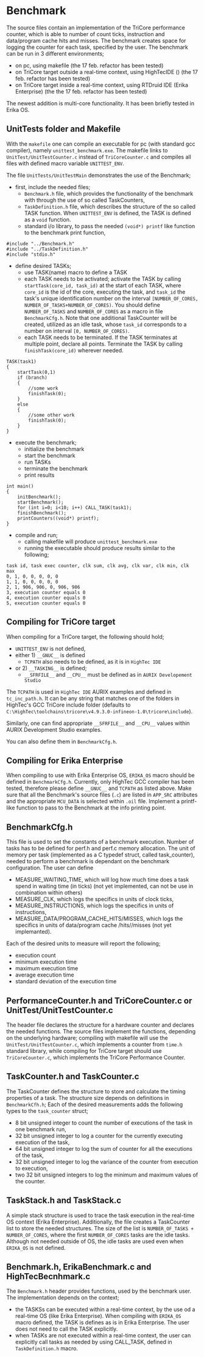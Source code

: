 # Benchmark

The source files contain an implementation of the TriCore performance counter, which is able to number of count ticks, instruction and data/program cache hits and misses. 
The benchmark creates space for logging the counter for each task, specified by the user.
The benchmark can be run in 3 different environments;
* on pc, using makefile (the 17 feb. refactor has been tested)
* on TriCore target outside a real-time context, using HighTecIDE () (the 17 feb. refactor has been tested)
* on TriCore target inside a real-time context, using RTDruid IDE (Erika Enterprise) (the the 17 feb. refactor has been tested)

The newest addition is multi-core functionality. It has been briefly tested in Erika OS.

## UnitTests folder and Makefile

With the `makefile` one can compile an executable for pc (with standard gcc compiler), namely `unittest_benchmark.exe`.
The makefile links to `UnitTest/UnitTestCounter.c` instead of `TriCoreCounter.c` and compiles all files with defined macro variable `UNITTEST_ENV`.

The file `UnitTests/UnitTestMain` demonstrates the use of the Benchmark;

* first, include the needed files;
  *  `Benchmark.h` file, which provides the functionality of the benchmark with through the use of so called TaskCounters,
  * `TaskDefinition.h` file, which describes the structure of the so called TASK function. When `UNITTEST_ENV` is defined, the TASK is defined as a `void` function.
  *  standard i/o library, to pass the needed `(void*) printf` like function to the benchmark print function,

```
#include "../Benchmark.h" 
#include "../TaskDefinition.h"
#include "stdio.h"
```
* define desired TASKs;
    * use TASK(name) macro to define a TASK
    * each TASK needs to be activated; activate the TASK by calling `startTask(core_id, task_id)` at the start of each TASK, where `core_id` is the id of the core, executing the task, and `task_id` the task's unique identification number on the interval `[NUMBER_OF_CORES, NUMBER_OF_TASKS+NUMBER_OF_CORES)`. You should define `NUMBER_OF_TASKS` and `NUMBER_OF_CORES` as a macro in file `BenchmarkCfg.h`. Note that one additional TaskCounter will be created, utilized as an idle task, whose `task_id` corresponds to a number on interval `[0, NUMBER_OF_CORES)`.
    * each TASK needs to be terminated. If the TASK terminates at multiple point, declare all points. Terminate the TASK by calling `finishTask(core_id)` wherever needed.

```
TASK(task1)
{
    startTask(0,1)
    if (branch)
    {
        //some work
        finishTask(0);
    }
    else
    {
        //some other work
        finishTask(0);
    }
}
```
* execute the benchmark;
  * initialize the benchmark
  * start the benchmark
  * run TASKs
  * terminate the benchmark
  * print results

```
int main()
{
    initBenchmark();
    startBenchmark();
    for (int i=0; i<10; i++) CALL_TASK(task1);
    finishBenchmark();
    printCounters((void*) printf);
}
```

* compile and run;
  * calling makefile will produce `unittest_benchmark.exe`
  * running the executable should produce results similar to the following;

```
task id, task exec counter, clk sum, clk avg, clk var, clk min, clk max
0, 1, 0, 0, 0, 0, 0
1, 1, 0, 0, 0, 0, 0
2, 1, 906, 906, 0, 906, 906
3, execution counter equals 0
4, execution counter equals 0
5, execution counter equals 0
```

## Compiling for TriCore target

When compiling for a TriCore target, the following should hold;
* `UNITTEST_ENV` is not defined,
* either 1) `__GNUC__` is defined
  * `TCPATH` also needs to be defined, as it is in `HighTec IDE`
* or 2) `__TASKING__` is defined;
  *  `__SFRFILE__` and `__CPU__` must be defined as in `AURIX Developement Studio`

The `TCPATH` is used in  `HighTec IDE` AURIX examples and defined in `tc_inc_path.h`. It can be any string that matches one of the folders in HighTec's GCC TriCore include folder (defaults to `C:\HighTec\toolchains\tricore\v4.9.3.0-infineon-1.0\tricore\include`).

Similarly, one can find appropriate `__SFRFILE__` and `__CPU__` values within AURIX Development Studio examples.

You can also define them in `BenchmarkCfg.h`.

## Compiling for Erika Enterprise

When compiling to use with Erika Enterprise OS, `ERIKA_OS` macro should be defined in `BenchmarkCfg.h`.
Currently, only HighTec GCC compiler has been tested, therefore please define `__GNUC__` and `TCPATH` as listed above.
Make sure that all the Benchmark's source files (`.c`) are listed in `APP_SRC` attributes and the appropriate `MCU_DATA` is selected within `.oil` file. Implement a printf-like function to pass to the Benchmark at the info printing point.


## BenchmarkCfg.h
This file is used to set the constants of a benchmark execution.
Number of tasks has to be defined for perf.h and perf.c memory allocation.
The unit of memory per task (implemented as a C typedef struct, called task_counter), needed to perform a benchmark is dependant on the benchmark configuration.
The user can define 
* MEASURE_WAITING_TIME, which will log how much time does a task spend in waiting time (in ticks) (not yet implemented, can not be use in combination within others)
* MEASURE_CLK, which logs the specifics in units of clock ticks,
* MEASURE_INSTRUCTIONS, which logs the specifics in units of instructions,
* MEASURE_DATA/PROGRAM_CACHE_HITS/MISSES, which logs the specifics in units of data/program cache /hits//misses (not yet implemanted).


Each of the desired units to measure will report the following;
* execution count
* minimum execution time
* maximum execution time
* average execution time
* standard deviation of the execution time


## PerformanceCounter.h and TriCoreCounter.c or UnitTest/UnitTestCounter.c

The header file declares the structure for a hardware counter and declares the needed functions. The source files implement the functions, depending on the underlying hardware; compiling with makefile will use the `UnitTest/UnitTestCounter.c`, which implements a counter from `time.h` standard library, while compiling for TriCore target should use `TriCoreCounter.c`, which implements the TriCore Performance Counter. 


## TaskCounter.h and TaskCounter.c

The TaskCounter defines the structure to store and calculate the timing properties of a task.
The structure size depends on definitions in `BenchmarkCfh.h`;
Each of the desired measurements adds the following types to the `task_counter` struct;
* 8 bit unsigned integer to count the number of executions of the task in one benchmark run,
* 32 bit unsigned integer to log a counter for the currently executing execution of the task,
* 64 bit unsigned integer to log the sum of counter for all the executions of the task,
* 32 bit unsigned integer to log the variance of the counter from execution to execution,
* two 32 bit unsigned integers to log the minimum and maximum values of the counter.

## TaskStack.h and TaskStack.c

A simple stack structure is used to trace the task execution in the real-time OS context (Erika Enterprise).
Additionally, the file creates a TaskCounter list to store the needed structures. The size of the list is `NUMBER_OF_TASKS + NUMBER_OF_CORES`, where the first `NUMBER_OF_CORES` tasks are the idle tasks.
Although not needed outside of OS, the idle tasks are used even when `ERIKA_OS` is not defined.

## Benchmark.h, ErikaBenchmark.c and HighTecBecnhmark.c

The `Benchmark.h` header provides functions, used by the benchmark user.
The implementation depends on the context;
* the TASKSs can be executed within a real-time context, by the use od a real-time OS (like Erika Enterprise). When compiling with `ERIKA_OS` macro defined, the TASK is defines as is in Erika Enterprise. The user does not need to call the TASK explicitly.
* when TASKs are not executed within a real-time context, the user can explicitly call tasks as needed by using CALL_TASK, defined in `TaskDefinition.h` macro.
